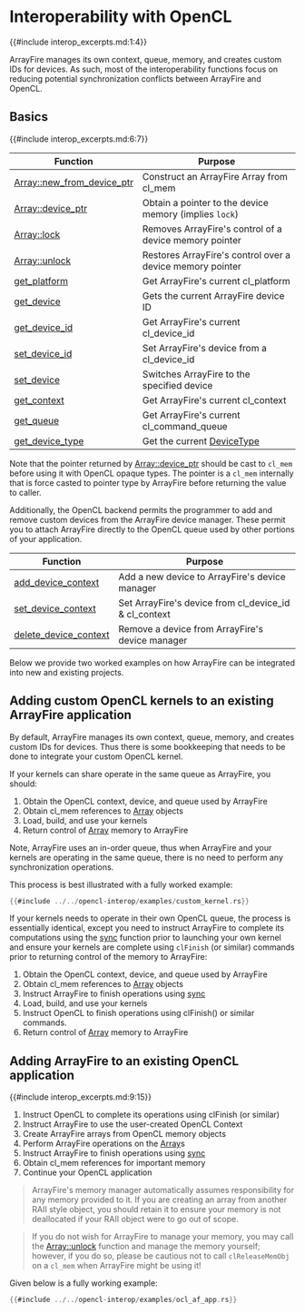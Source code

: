 # Interoperability with OpenCL

{{#include interop_excerpts.md:1:4}}

ArrayFire manages its own context, queue, memory, and creates custom IDs for devices. As such, most
of the interoperability functions focus on reducing potential synchronization conflicts between
ArrayFire and OpenCL.

## Basics

{{#include interop_excerpts.md:6:7}}

| Function                           | Purpose                                                   |
|------------------------------------|-----------------------------------------------------------|
| [Array::new\_from\_device\_ptr][1] | Construct an ArrayFire Array from cl\_mem                 |
| [Array::device\_ptr][2]            | Obtain a pointer to the device memory (implies `lock`)    |
| [Array::lock][3]                   | Removes ArrayFire's control of a device memory pointer    |
| [Array::unlock][4]                 | Restores ArrayFire's control over a device memory pointer |
| [get\_platform][7]                 | Get ArrayFire's current cl\_platform                      |
| [get\_device][5]                   | Gets the current ArrayFire device ID                      |
| [get\_device\_id][8]               | Get ArrayFire's current cl\_device\_id                    |
| [set\_device\_id][9]               | Set ArrayFire's device from a cl\_device\_id              |
| [set\_device][6]                   | Switches ArrayFire to the specified device                |
| [get\_context][10]                 | Get ArrayFire's current cl\_context                       |
| [get\_queue][11]                   | Get ArrayFire's current cl\_command\_queue                |
| [get\_device\_type][12]            | Get the current [DeviceType][16]                          |

Note that the pointer returned by [Array::device\_ptr][2] should be cast to `cl_mem` before using
it with OpenCL opaque types. The pointer is a `cl_mem` internally that is force casted to pointer
type by ArrayFire before returning the value to caller.

Additionally, the OpenCL backend permits the programmer to add and remove custom devices from the
ArrayFire device manager. These permit you to attach ArrayFire directly to the OpenCL queue used by
other portions of your application.

| Function                      | Purpose                                                  |
|-------------------------------|----------------------------------------------------------|
| [add\_device\_context][13]    | Add a new device to ArrayFire's device manager           |
| [set\_device\_context][15]    | Set ArrayFire's device from cl\_device\_id & cl\_context |
| [delete\_device\_context][14] | Remove a device from ArrayFire's device manager          |

Below we provide two worked examples on how ArrayFire can be integrated
into new and existing projects.

## Adding custom OpenCL kernels to an existing ArrayFire application

By default, ArrayFire manages its own context, queue, memory, and creates custom IDs for devices.
Thus there is some bookkeeping that needs to be done to integrate your custom OpenCL kernel.

If your kernels can share operate in the same queue as ArrayFire, you should:

1. Obtain the OpenCL context, device, and queue used by ArrayFire
2. Obtain cl\_mem references to [Array][18] objects
3. Load, build, and use your kernels
4. Return control of [Array][18] memory to ArrayFire

Note, ArrayFire uses an in-order queue, thus when ArrayFire and your kernels are operating in the
same queue, there is no need to perform any synchronization operations.

This process is best illustrated with a fully worked example:

```rust
{{#include ../../opencl-interop/examples/custom_kernel.rs}}
```

If your kernels needs to operate in their own OpenCL queue, the process is essentially identical,
except you need to instruct ArrayFire to complete its computations using the [sync][17] function
prior to launching your own kernel and ensure your kernels are complete using `clFinish`
(or similar) commands prior to returning control of the memory to ArrayFire:

1. Obtain the OpenCL context, device, and queue used by ArrayFire
2. Obtain cl\_mem references to [Array][18] objects
3. Instruct ArrayFire to finish operations using [sync][17]
4. Load, build, and use your kernels
5. Instruct OpenCL to finish operations using clFinish() or similar commands.
6. Return control of [Array][18] memory to ArrayFire

## Adding ArrayFire to an existing OpenCL application

{{#include interop_excerpts.md:9:15}}

1. Instruct OpenCL to complete its operations using clFinish (or similar)
2. Instruct ArrayFire to use the user-created OpenCL Context
3. Create ArrayFire arrays from OpenCL memory objects
4. Perform ArrayFire operations on the [Array][18]s
5. Instruct ArrayFire to finish operations using [sync][17]
6. Obtain cl\_mem references for important memory
7. Continue your OpenCL application

<!--
To create the [Array][18] object, you should use the following approach:

```rust
```
-->

> ArrayFire's memory manager automatically assumes responsibility for any memory provided to
it. If you are creating an array from another RAII style object, you should retain it to ensure
your memory is not deallocated if your RAII object were to go out of scope.

> If you do not wish for ArrayFire to manage your memory, you may call the [Array::unlock][4]
function and manage the memory yourself; however, if you do so, please be cautious not to call
`clReleaseMemObj` on a `cl_mem`  when ArrayFire might be using it!

Given below is a fully working example:

```rust
{{#include ../../opencl-interop/examples/ocl_af_app.rs}}
```

[1]: http://arrayfire.org/arrayfire-rust/arrayfire/struct.Array.html#method.new_from_device_ptr
[2]: http://arrayfire.org/arrayfire-rust/arrayfire/struct.Array.html#method.device_ptr
[3]: http://arrayfire.org/arrayfire-rust/arrayfire/struct.Array.html#method.lock
[4]: http://arrayfire.org/arrayfire-rust/arrayfire/struct.Array.html#method.unlock
[5]: http://arrayfire.org/arrayfire-rust/arrayfire/fn.get_device.html
[6]: http://arrayfire.org/arrayfire-rust/arrayfire/fn.set_device.html
[7]: http://arrayfire.org/arrayfire-rust/af_opencl_interop/fn.get_platform.html
[8]: http://arrayfire.org/arrayfire-rust/af_opencl_interop/fn.get_device_id.html
[9]: http://arrayfire.org/arrayfire-rust/af_opencl_interop/fn.set_device_id.html
[10]: http://arrayfire.org/arrayfire-rust/af_opencl_interop/fn.get_context.html
[11]: http://arrayfire.org/arrayfire-rust/af_opencl_interop/fn.get_queue.html
[12]: http://arrayfire.org/arrayfire-rust/af_opencl_interop/fn.get_device_type.html
[13]: http://arrayfire.org/arrayfire-rust/af_opencl_interop/fn.add_device_context.html
[14]: http://arrayfire.org/arrayfire-rust/af_opencl_interop/fn.delete_device_context.html
[15]: http://arrayfire.org/arrayfire-rust/af_opencl_interop/fn.set_device_context.html
[16]: http://arrayfire.org/arrayfire-rust/af_opencl_interop/enum.DeviceType.html
[17]: http://arrayfire.org/arrayfire-rust/arrayfire/fn.sync.html
[18]: http://arrayfire.org/arrayfire-rust/arrayfire/struct.Array.html
